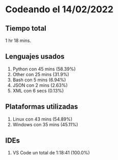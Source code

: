 # Codeando el 14/02/2022

## Tiempo total
1 hr 18 mins.

## Lenguajes usados
1. Python con 45 mins (58.39%)
1. Other con 25 mins (31.9%)
1. Bash con 5 mins (6.94%)
1. JSON con 2 mins (2.63%)
1. XML con 6 secs (0.13%)

## Plataformas utilizadas
1. Linux con 43 mins (54.89%)
1. Windows con 35 mins (45.11%)

## IDEs
1. VS Code un total de 1:18:41 (100.0%)
